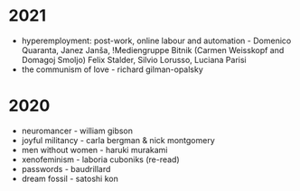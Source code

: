 # 2021
* hyperemployment: post-work, online labour and automation -  Domenico Quaranta, Janez Janša, !Mediengruppe Bitnik (Carmen Weisskopf and Domagoj Smoljo) Felix Stalder, Silvio Lorusso, Luciana Parisi
* the communism of love - richard gilman-opalsky


# 2020

* neuromancer - william gibson
* joyful militancy - carla bergman & nick montgomery
* men without women - haruki murakami
* xenofeminism - laboria cuboniks (re-read)
* passwords - baudrillard
* dream fossil - satoshi kon
